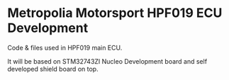 # Metropolia Motorsport HPF019 ECU Development

Code & files used in HPF019 main ECU. 

It will be based on STM32743ZI Nucleo Development board and self developed shield board on top.
